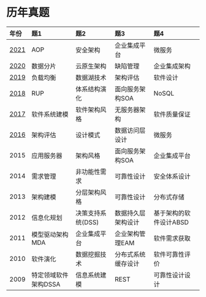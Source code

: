 # 历年真题

|年份|题1|题2|题3|题4|
|:--|:--|:--|:--|:--|
|[2021](/4论文范文/00历年真题/2021.md)|AOP|安全架构|企业集成平台|微服务|
|[2020](/4论文范文/00历年真题/2020.pdf)|数据分片|云原生架构|缺陷管理|企业集成架构|
|[2019](/4论文范文/00历年真题/2019.pdf)|负载均衡|数据湖技术|架构评估|软件设计|
|[2018](/4论文范文/00历年真题/2018.md)|RUP|体系结构演化|面向服务架构SOA|NoSQL|
|[2017](/4论文范文/00历年真题/2017.md)|软件系统建模|软件架构风格|无服务器架构|软件质量保证|
|[2016](/4论文范文/00历年真题/2016.md)|架构评估|设计模式|数据访问层设计|微服务|
|2015|应用服务器|架构风格|面向服务架构SOA|企业集成平台|
|2014|需求管理|非功能性需求|可靠性设计|安全体系设计|
|2013|架构建模|分层架构风格|可靠性设计|分布式存储|
|2012|信息化规划|决策支持系统(DSS)|数据持久层架构设计|基于架构的软件设计ABSD|
|2011|模型驱动架构MDA|企业集成平台|企业架构管理EAM|软件需求获取|
|2010|软件演化|数据挖掘技术|分布式系统缓存设计|软件可靠性评价|
|2009|特定领域软件架构DSSA|信息系统建模|REST|可靠性设计设计|